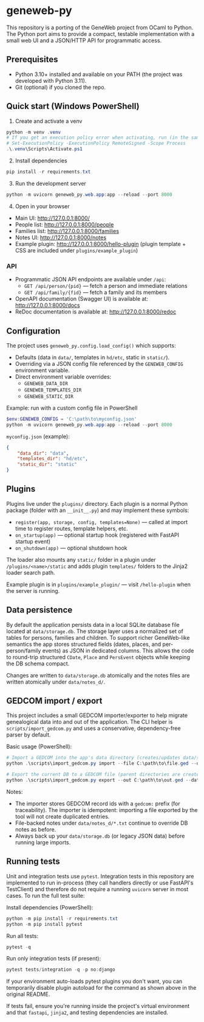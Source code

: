 # geneweb-py

This repository is a porting of the GeneWeb project from OCaml to Python. The Python
port aims to provide a compact, testable implementation with a small web UI and a
JSON/HTTP API for programmatic access.

## Prerequisites

- Python 3.10+ installed and available on your PATH (the project was developed with Python 3.11).
- Git (optional) if you cloned the repo.

## Quick start (Windows PowerShell)

1. Create and activate a venv

```powershell
python -m venv .venv
# If you get an execution policy error when activating, run (in the same PowerShell session):
# Set-ExecutionPolicy -ExecutionPolicy RemoteSigned -Scope Process
.\.venv\Scripts\Activate.ps1
```

2. Install dependencies

```powershell
pip install -r requirements.txt
```


3. Run the development server

```powershell
python -m uvicorn geneweb_py.web.app:app --reload --port 8000
```

4. Open in your browser

- Main UI: http://127.0.0.1:8000/
- People list: http://127.0.0.1:8000/people
- Families list: http://127.0.0.1:8000/families
- Notes UI: http://127.0.0.1:8000/notes
- Example plugin: http://127.0.0.1:8000/hello-plugin (plugin template + CSS are included under `plugins/example_plugin`)

### API

- Programmatic JSON API endpoints are available under `/api`:
	- `GET /api/person/{pid}` — fetch a person and immediate relations
	- `GET /api/family/{fid}` — fetch a family and its members
- OpenAPI documentation (Swagger UI) is available at: http://127.0.0.1:8000/docs
- ReDoc documentation is available at: http://127.0.0.1:8000/redoc


## Configuration

The project uses `geneweb_py.config.load_config()` which supports:

- Defaults (data in `data/`, templates in `hd/etc`, static in `static/`).
- Overriding via a JSON config file referenced by the `GENEWEB_CONFIG` environment variable.
- Direct environment variable overrides:
	- `GENEWEB_DATA_DIR`
	- `GENEWEB_TEMPLATES_DIR`
	- `GENEWEB_STATIC_DIR`

Example: run with a custom config file in PowerShell

```powershell
$env:GENEWEB_CONFIG = 'C:\path\to\myconfig.json'
python -m uvicorn geneweb_py.web.app:app --reload --port 8000
```

`myconfig.json` (example):

```json
{
	"data_dir": "data",
	"templates_dir": "hd/etc",
	"static_dir": "static"
}
```

## Plugins

Plugins live under the `plugins/` directory.
Each plugin is a normal Python package (folder with an `__init__.py`) and may implement these symbols:

- `register(app, storage, config, templates=None)` — called at import time to register routes, template helpers, etc.
- `on_startup(app)` — optional startup hook (registered with FastAPI startup event)
- `on_shutdown(app)` — optional shutdown hook

The loader also mounts any `static/` folder in a plugin under `/plugins/<name>/static` and adds plugin `templates/`
folders to the Jinja2 loader search path.

Example plugin is in `plugins/example_plugin/` — visit `/hello-plugin` when the server is running.

## Data persistence

By default the application persists data in a local SQLite database file located at `data/storage.db`.
The storage layer uses a normalized set of tables for persons, families and children. To support richer GeneWeb-like semantics the app stores structured fields (dates, places, and per-person/family events) as JSON in dedicated columns. This allows the code to round-trip structured `CDate`, `Place` and `PersEvent` objects while keeping the DB schema compact.

Changes are written to `data/storage.db` atomically and the notes files are written atomically under `data/notes_d/`.

## GEDCOM import / export

This project includes a small GEDCOM importer/exporter to help migrate genealogical
data into and out of the application. The CLI helper is `scripts/import_gedcom.py` and
uses a conservative, dependency-free parser by default.

Basic usage (PowerShell):

```powershell
# Import a GEDCOM into the app's data directory (creates/updates data/storage.db)
python .\scripts\import_gedcom.py import --file C:\path\to\file.ged --data-dir data

# Export the current DB to a GEDCOM file (parent directories are created automatically)
python .\scripts\import_gedcom.py export --out C:\path\to\out.ged --data-dir data
```

Notes:
- The importer stores GEDCOM record ids with a `gedcom:` prefix (for traceability). The importer
	is idempotent: importing a file exported by the tool will not create duplicated entries.
- File-backed notes under `data/notes_d/*.txt` continue to override DB notes as before.
- Always back up your `data/storage.db` (or legacy JSON data) before running large imports.

## Running tests

Unit and integration tests use `pytest`. Integration tests in this repository are implemented
to run in-process (they call handlers directly or use FastAPI's TestClient) and therefore do
not require a running `uvicorn` server in most cases. To run the full test suite:

Install dependencies (PowerShell):

```powershell
python -m pip install -r requirements.txt
python -m pip install pytest
```

Run all tests:

```powershell
pytest -q
```

Run only integration tests (if present):

```powershell
pytest tests/integration -q -p no:django
```

If your environment auto-loads pytest plugins you don't want, you can temporarily disable
plugin autoload for the command as shown above in the original README.

If tests fail, ensure you're running inside the project's virtual environment and that
`fastapi`, `jinja2`, and testing dependencies are installed.

